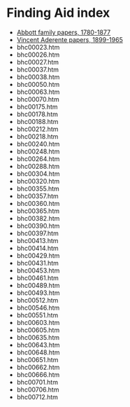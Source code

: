 
# Finding Aid index
* [Abbott family papers, 1780-1877](bhc00001.htm) 
* [Vincent Aderente papers, 1899-1965](bhc00010.htm) 
* bhc00023.htm 
* bhc00026.htm 
* bhc00027.htm 
* bhc00037.htm 
* bhc00038.htm 
* bhc00050.htm 
* bhc00063.htm 
* bhc00070.htm 
* bhc00175.htm 
* bhc00178.htm 
* bhc00188.htm 
* bhc00212.htm 
* bhc00218.htm 
* bhc00240.htm 
* bhc00248.htm 
* bhc00264.htm 
* bhc00288.htm 
* bhc00304.htm 
* bhc00320.htm 
* bhc00355.htm 
* bhc00357.htm 
* bhc00360.htm 
* bhc00365.htm 
* bhc00382.htm 
* bhc00390.htm 
* bhc00397.htm 
* bhc00413.htm 
* bhc00414.htm 
* bhc00429.htm 
* bhc00431.htm 
* bhc00453.htm 
* bhc00461.htm 
* bhc00489.htm 
* bhc00493.htm 
* bhc00512.htm 
* bhc00546.htm 
* bhc00551.htm 
* bhc00603.htm 
* bhc00605.htm 
* bhc00635.htm 
* bhc00643.htm 
* bhc00648.htm 
* bhc00651.htm 
* bhc00662.htm 
* bhc00666.htm 
* bhc00701.htm 
* bhc00706.htm 
* bhc00712.htm
